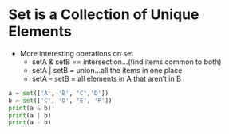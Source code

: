 # Set is a Collection of Unique Elements

-   More interesting operations on set
	-   setA & setB == intersection…(find items common to both)
	-   setA | setB = union…all the items in one place
	-   setA – setB = all elements in A that aren’t in B

```python
a = set(['A', 'B', 'C','D'])
b = set(['C', 'D', 'E', 'F'])
print(a & b)
print(a | b)
print(a - b)
```

